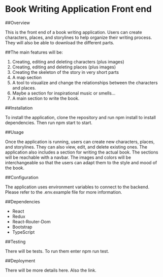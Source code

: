 # Book Writing Application Front end

##Overview

This is the front end of a book writing application. Users can create characters, places, and storylines to help organize their writing process. They will also be able to download the different parts.

##The main features will be:

1. Creating, editing and deleting characters (plus images)
2. Creating, editing and deleting places (plus images)
3. Creating the skeleton of the story in very short parts
4. A map section
5. A tool to visualize and change the relationships between the characters and places.
6. Maybe a section for inspirational music or smells...
7. A main section to write the book.

##Installation

To install the application, clone the repository and run npm install to install dependencies. Then run npm start to start.

##Usage

Once the application is running, users can create new characters, places, and storylines. They can also view, edit, and delete existing ones. The application also includes a section for writing the actual book. The sections will be reachable with a navbar. The images and colors will be interchangeable so that the users can adapt them to the style and mood of the book.

##Configuration

The application uses environment variables to connect to the backend. Please refer to the .env.example file for more information.

##Dependencies

- React
- Redux
- React-Router-Dom
- Bootstrap
- TypeScript

##Testing

There will be tests. To run them enter npm run test.

##Deployment

There will be more details here. Also the link.
